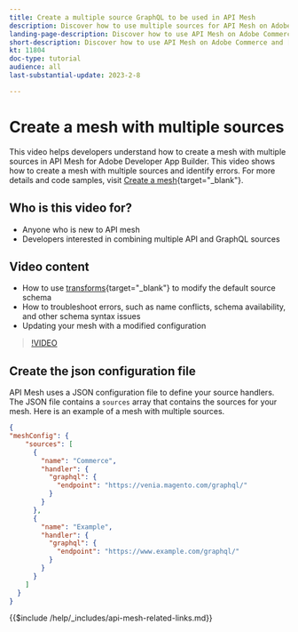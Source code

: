 ```yaml
---
title: Create a multiple source GraphQL to be used in API Mesh
description: Discover how to use multiple sources for API Mesh on Adobe Commerce and [!DNL Adobe App Builder]. Learn about some common errors and how to resolve them.
landing-page-description: Discover how to use API Mesh on Adobe Commerce and [!DNL Adobe App Builder]. Learn about creating a mesh that has multiple sources and how to resolve some common errors.
short-description: Discover how to use API Mesh on Adobe Commerce and [!DNL Adobe App Builder]. Learn about creating a mesh that has multiple sources and how to resolve some common errors.
kt: 11804
doc-type: tutorial
audience: all
last-substantial-update: 2023-2-8

---
```

# Create a mesh with multiple sources

This video helps developers understand how to create a mesh with multiple sources in API Mesh for Adobe Developer App Builder. This video shows how to create a mesh with multiple sources and identify errors. For more details and code samples, visit [Create a mesh](https://developer.adobe.com/graphql-mesh-gateway/gateway/create-mesh/#create-a-mesh-1){target="_blank"}.

## Who is this video for?

* Anyone who is new to API mesh
* Developers interested in combining multiple API and GraphQL sources

## Video content

* How to use [transforms](https://developer.adobe.com/graphql-mesh-gateway/gateway/transforms/){target="_blank"} to modify the default source schema
* How to troubleshoot errors, such as name conflicts, schema availability, and other schema syntax issues
* Updating your mesh with a modified configuration

>[!VIDEO](https://video.tv.adobe.com/v/3414125)

## Create the json configuration file

API Mesh uses a JSON configuration file to define your source handlers. The JSON file contains a `sources` array that contains the sources for your mesh. Here is an example of a mesh with multiple sources.

```json
{
"meshConfig": {
    "sources": [
      {
        "name": "Commerce",
        "handler": {
          "graphql": {
            "endpoint": "https://venia.magento.com/graphql/"
          }
        }
      },
      {
        "name": "Example",
        "handler": {
          "graphql": {
            "endpoint": "https://www.example.com/graphql/"
          }
        }
      }
    ]
  }
}
```

{{$include /help/_includes/api-mesh-related-links.md}}
